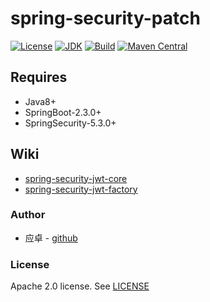 # spring-security-patch

[![License](http://img.shields.io/badge/License-Apache_2-red.svg?style=flat)](http://www.apache.org/licenses/LICENSE-2.0)
[![JDK](http://img.shields.io/badge/JDK-v8.0-yellow.svg)](http://www.oracle.com/technetwork/java/javase/downloads/index.html)
[![Build](http://img.shields.io/badge/Build-Maven_2-green.svg)](https://maven.apache.org/)
[![Maven Central](https://img.shields.io/maven-central/v/com.github.yingzhuo/spring-security-patch.svg?label=Maven%20Central)](https://search.maven.org/search?q=g:%22com.github.yingzhuo%22%20AND%20a:%22spring-security-patch%22)

## Requires

* Java8+
* SpringBoot-2.3.0+
* SpringSecurity-5.3.0+

## Wiki

* [spring-security-jwt-core](./.wiki/spring-security-jwt-core.md)
* [spring-security-jwt-factory](./.wiki/spring-security-jwt-factory.md)

### Author

* 应卓 - [github](https://github.com/yingzhuo)

### License

Apache 2.0 license. See [LICENSE](./LICENSE)
